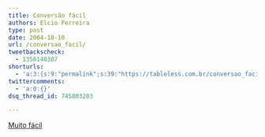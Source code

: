 ```yaml
---
title: Conversão fácil
authors: Elcio Ferreira
type: post
date: 2004-10-10
url: /conversao_facil/
tweetbackscheck:
  - 1356140307
shorturls:
  - 'a:3:{s:9:"permalink";s:39:"https://tableless.com.br/conversao_facil";s:7:"tinyurl";s:26:"https://tinyurl.com/3sl9we2";s:4:"isgd";s:19:"https://is.gd/1EZsXk";}'
twittercomments:
  - 'a:0:{}'
dsq_thread_id: 745803283

---
```

[Muito fácil][1]

 [1]: https://webdesign.about.com/cs/xhtmlxml/a/aaretool.htm "Rewriting the Web Design Site with Web Standards"